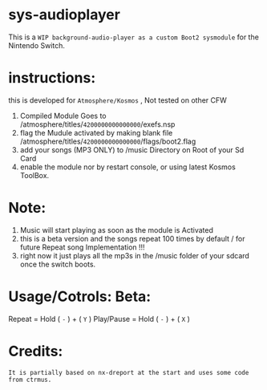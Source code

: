 # sys-audioplayer

This is a `WIP background-audio-player as a custom Boot2 sysmodule` for the Nintendo Switch.

# instructions:

this is developed for `Atmosphere/Kosmos` , Not tested on other CFW

1. Compiled Module Goes to /atmosphere/titles/`4200000000000000`/exefs.nsp
2. flag the Mudule activated by making blank file /atmosphere/titles/`4200000000000000`/flags/boot2.flag
3. add your songs (MP3 ONLY) to /music Directory on Root of your Sd Card
4. enable the module nor by restart console, or using latest Kosmos ToolBox.

# Note:
1. Music will start playing as soon as the module is Activated 
2. this is a beta version and the songs repeat 100 times by default / for future Repeat song Implementation !!!
3. right now it just plays all the mp3s in the /music folder of your sdcard once the switch boots.

# Usage/Cotrols: Beta:
Repeat = Hold ( `-` ) + ( `Y` )
Play/Pause = Hold ( `-` ) + ( `X` )

# Credits:
`It is partially based on nx-dreport at the start and uses some code from ctrmus.`
